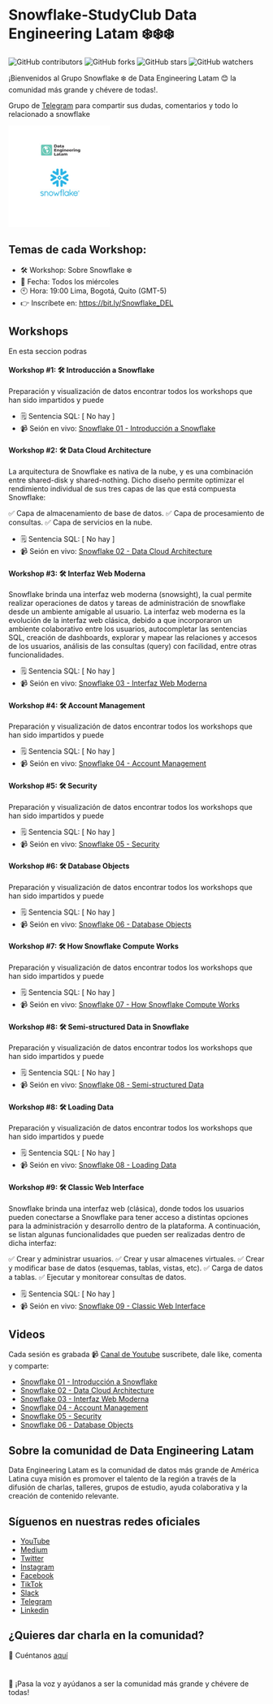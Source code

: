 # Snowflake-StudyClub Data Engineering Latam ❄️❄️❄️ 

![GitHub contributors](https://img.shields.io/github/contributors/DataEngineering-LATAM/Snowflake-StudyClub)
![GitHub forks](https://img.shields.io/github/forks/DataEngineering-LATAM/Snowflake-StudyClub?style=social)
![GitHub stars](https://img.shields.io/github/stars/DataEngineering-LATAM/Snowflake-StudyClub?style=social)
![GitHub watchers](https://img.shields.io/github/watchers/DataEngineering-LATAM/Snowflake-StudyClub?style=social)

¡Bienvenidos al Grupo Snowflake ❄️ de Data Engineering Latam 😊 la comunidad más grande y chévere de todas!.

Grupo de [Telegram](https://t.me/dataengineeringlatam_snowflake) para compartir sus dudas, comentarios y todo lo relacionado a snowflake

 <img src="https://github.com/DataEngineering-LATAM/Snowflake-StudyClub/blob/main/images/snowflake.jpg" width="200">
 




## Temas de cada Workshop:

* 🛠️ Workshop: Sobre Snowflake ❄️
* 📅 Fecha: Todos los miércoles
* 🕙 Hora: 19:00 Lima, Bogotá, Quito (GMT-5)
* 👉 Inscríbete en: https://bit.ly/Snowflake_DEL


## Workshops
En esta seccion podras

#### Workshop #1: 🛠️ Introducción a Snowflake
Preparación y visualización de datos encontrar todos los workshops que han sido impartidos y puede

* 🗒️ Sentencia SQL: [ No hay ]
* 📹 Seión en vivo: [Snowflake 01 - Introducción a Snowflake](https://www.youtube.com/watch?v=4RfPv7r-DBQ&list=PLdxuOh58KNA4ycGTT4DBdwk-izQUR1Psi&index=1)


#### Workshop #2: 🛠️ Data Cloud Architecture
La arquitectura de Snowflake es nativa de la nube, y es una combinación entre shared-disk y shared-nothing. Dicho diseño permite optimizar el rendimiento individual de sus tres capas de las que está compuesta Snowflake:

✅ Capa de almacenamiento de base de datos.
✅ Capa de procesamiento de consultas.
✅ Capa de servicios en la nube.

* 🗒️ Sentencia SQL: [ No hay ]
* 📹 Seión en vivo: [Snowflake 02 - Data Cloud Architecture](https://www.youtube.com/watch?v=jNNO4DIkea0&list=PLdxuOh58KNA4ycGTT4DBdwk-izQUR1Psi&index=2)



#### Workshop #3: 🛠️ Interfaz Web Moderna
Snowflake brinda una interfaz web moderna (snowsight), la cual permite realizar operaciones de datos y tareas de administración de snowflake desde un ambiente amigable al usuario. La interfaz web moderna es la evolución de la interfaz web clásica, debido a que incorporaron un ambiente colaborativo entre los usuarios, autocompletar las sentencias SQL, creación de dashboards, explorar y mapear las relaciones y accesos de los usuarios, análisis de las consultas (query) con facilidad, entre otras funcionalidades.

* 🗒️ Sentencia SQL: [ No hay ]
* 📹 Seión en vivo: [Snowflake 03 - Interfaz Web Moderna](https://www.youtube.com/watch?v=5rtu46LdYqg&list=PLdxuOh58KNA4ycGTT4DBdwk-izQUR1Psi&index=3)



#### Workshop #4: 🛠️ Account Management
Preparación y visualización de datos encontrar todos los workshops que han sido impartidos y puede

* 🗒️ Sentencia SQL: [ No hay ]
* 📹 Seión en vivo: [Snowflake 04 - Account Management](https://www.youtube.com/watch?v=YP300fpBhTs)



#### Workshop #5: 🛠️ Security
Preparación y visualización de datos encontrar todos los workshops que han sido impartidos y puede

* 🗒️ Sentencia SQL: [ No hay ]
* 📹 Seión en vivo: [Snowflake 05 - Security](https://www.youtube.com/watch?v=6ftIS2g9bvE&list=PLdxuOh58KNA4ycGTT4DBdwk-izQUR1Psi&index=5)



#### Workshop #6: 🛠️ Database Objects
Preparación y visualización de datos encontrar todos los workshops que han sido impartidos y puede

* 🗒️ Sentencia SQL: [ No hay ]
* 📹 Seión en vivo: [Snowflake 06 - Database Objects](https://www.youtube.com/watch?v=qlUH3CSbtXU&list=PLdxuOh58KNA4ycGTT4DBdwk-izQUR1Psi&index=6)



#### Workshop #7: 🛠️ How Snowflake Compute Works
Preparación y visualización de datos encontrar todos los workshops que han sido impartidos y puede

* 🗒️ Sentencia SQL: [ No hay ]
* 📹 Seión en vivo: [Snowflake 07 - How Snowflake Compute Works]( )



#### Workshop #8: 🛠️ Semi-structured Data in Snowflake
Preparación y visualización de datos encontrar todos los workshops que han sido impartidos y puede

* 🗒️ Sentencia SQL: [ No hay ]
* 📹 Seión en vivo: [Snowflake 08 - Semi-structured Data]( )


#### Workshop #8: 🛠️ Loading Data
Preparación y visualización de datos encontrar todos los workshops que han sido impartidos y puede

* 🗒️ Sentencia SQL: [ No hay ]
* 📹 Seión en vivo: [Snowflake 08 - Loading Data]( )


#### Workshop #9: 🛠️ Classic Web Interface
Snowflake brinda una interfaz web (clásica), donde todos los usuarios pueden conectarse a Snowflake para tener acceso a distintas opciones para la administración y desarrollo dentro de la plataforma. A continuación, se listan algunas funcionalidades que pueden ser realizadas dentro de dicha interfaz:

✅ Crear y administrar usuarios.
✅ Crear y usar almacenes virtuales.
✅ Crear y modificar base de datos (esquemas, tablas, vistas, etc).
✅ Carga de datos a tablas.
✅ Ejecutar y monitorear consultas de datos.

* 🗒️ Sentencia SQL: [ No hay ]
* 📹 Seión en vivo: [Snowflake 09 - Classic Web Interface]( )



## Videos
Cada sesión es grabada :video_camera: [Canal de Youtube](https://youtube.com/c/dataengineeringlatam) suscribete, dale like, comenta y comparte: 

- [Snowflake 01 - Introducción a Snowflake](https://www.youtube.com/watch?v=4RfPv7r-DBQ&list=PLdxuOh58KNA4ycGTT4DBdwk-izQUR1Psi&index=1)
- [Snowflake 02 - Data Cloud Architecture](https://www.youtube.com/watch?v=jNNO4DIkea0&list=PLdxuOh58KNA4ycGTT4DBdwk-izQUR1Psi&index=2)
- [Snowflake 03 - Interfaz Web Moderna](https://www.youtube.com/watch?v=5rtu46LdYqg&list=PLdxuOh58KNA4ycGTT4DBdwk-izQUR1Psi&index=3)
- [Snowflake 04 - Account Management](https://www.youtube.com/watch?v=YP300fpBhTs)
- [Snowflake 05 - Security](https://www.youtube.com/watch?v=6ftIS2g9bvE&list=PLdxuOh58KNA4ycGTT4DBdwk-izQUR1Psi&index=5)
- [Snowflake 06 - Database Objects](https://www.youtube.com/watch?v=qlUH3CSbtXU&list=PLdxuOh58KNA4ycGTT4DBdwk-izQUR1Psi&index=6)

## Sobre la comunidad de Data Engineering Latam

Data Engineering Latam es la comunidad de datos más grande de América Latina cuya misión es promover el talento de la región a través de la difusión de charlas, talleres, grupos de estudio, ayuda colaborativa y la creación de contenido relevante.

## Síguenos en nuestras redes oficiales

- [YouTube](https://youtube.com/c/dataengineeringlatam?sub_confirmation=1)
- [Medium](https://medium.com/@dataengineeringlatam)
- [Twitter](https://twitter.com/DataEngiLatam)
- [Instagram](https://instagram.com/dataengineeringlatam)
- [Facebook](https://facebook.com/dataengineeringlatam)
- [TikTok](https://www.tiktok.com/@dataengineeringlatam)
- [Slack](https://bit.ly/dataengineeringlatam_slack)
- [Telegram](https://t.me/dataengineeringlatam)
- [Linkedin](https://linkedin.com/company/data-engineering-latam)

## ¿Quieres dar charla en la comunidad? 

:microphone: Cuéntanos [aquí](https://docs.google.com/forms/d/e/1FAIpQLSd7CZgRxGHx-rRA7CyAeB0MxNPgVj5rCqQsrjrFiNYhoZxS1w/viewform)

# 

:loudspeaker: ¡Pasa la voz y ayúdanos a ser la comunidad más grande y chévere de todas!
